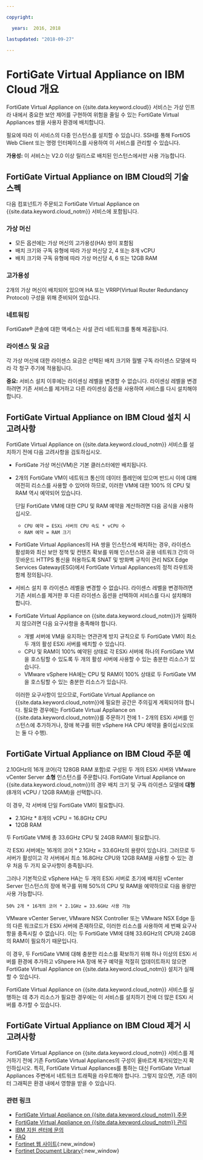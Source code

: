 ```yaml
---

copyright:

  years:  2016, 2018

lastupdated: "2018-09-27"

---
```


# FortiGate Virtual Appliance on IBM Cloud 개요

FortiGate Virtual Appliance on {{site.data.keyword.cloud}} 서비스는 가상 인프라 내에서 중요한 보안 제어를 구현하여 위험을 줄일 수 있는 FortiGate Virtual Appliances 쌍을 사용자 환경에 배치합니다.

필요에 따라 이 서비스의 다중 인스턴스를 설치할 수 있습니다. SSH를 통해 FortiOS Web Client 또는 명령 인터페이스를 사용하여 이 서비스를 관리할 수 있습니다.

**가용성:** 이 서비스는 V2.0 이상 릴리스로 배치된 인스턴스에서만 사용 가능합니다.

## FortiGate Virtual Appliance on IBM Cloud의 기술 스펙

다음 컴포넌트가 주문되고 FortiGate Virtual Appliance on {{site.data.keyword.cloud_notm}} 서비스에 포함됩니다.

### 가상 머신

* 모든 옵션에는 가상 머신의 고가용성(HA) 쌍이 포함됨
* 배치 크기와 구독 유형에 따라 가상 머신당 2, 4 또는 8개 vCPU
* 배치 크기와 구독 유형에 따라 가상 머신당 4, 6 또는 12GB RAM

### 고가용성

2개의 가상 머신이 배치되어 있으며 HA 또는 VRRP(Virtual Router Redundancy Protocol) 구성을 위해 준비되어 있습니다.

### 네트워킹

FortiGate® 콘솔에 대한 액세스는 사설 관리 네트워크를 통해 제공됩니다.

### 라이센스 및 요금

각 가상 머신에 대한 라이센스 요금은 선택된 배치 크기와 월별 구독 라이센스 모델에 따라 각 청구 주기에 적용됩니다.

**중요:** 서비스 설치 이후에는 라이센싱 레벨을 변경할 수 없습니다. 라이센싱 레벨을 변경하려면 기존 서비스를 제거하고 다른 라이센싱 옵션을 사용하여 서비스를 다시 설치해야 합니다.

## FortiGate Virtual Appliance on IBM Cloud 설치 시 고려사항

FortiGate Virtual Appliance on {{site.data.keyword.cloud_notm}} 서비스를 설치하기 전에 다음 고려사항을 검토하십시오.
* FortiGate 가상 머신(VM)은 기본 클러스터에만 배치됩니다.
* 2개의 FortiGate VM이 네트워크 통신의 데이터 플레인에 있으며 반드시 이에 대해 여전히 리소스를 사용할 수 있어야 하므로, 이러한 VM에 대한 100% 의 CPU 및 RAM 역시 예약되어 있습니다.

  단일 FortiGate VM에 대한 CPU 및 RAM 예약을 계산하려면 다음 공식을 사용하십시오.
   * `CPU 예약 = ESXi 서버의 CPU 속도 * vCPU 수`
   * `RAM 예약 = RAM 크기`
* FortiGate Virtual Appliances의 HA 쌍을 인스턴스에 배치하는 경우, 라이센스 활성화와 최신 보안 정책 및 컨텐츠 확보를 위해 인스턴스와 공용 네트워크 간의 아웃바운드 HTTPS 통신을 허용하도록 SNAT 및 방화벽 규칙이 관리 NSX Edge Services Gateway(ESG)에서 FortiGate Virtual Appliances의 정적 라우트와 함께 정의됩니다.
* 서비스 설치 후 라이센스 레벨을 변경할 수 없습니다. 라이센스 레벨을 변경하려면 기존 서비스를 제거한 후 다른 라이센스 옵션을 선택하여 서비스를 다시 설치해야 합니다.
* FortiGate Virtual Appliance on {{site.data.keyword.cloud_notm}}가 실패하지 않으려면 다음 요구사항을 충족해야 합니다.
   * 개별 서버에 VM을 유지하는 연관관계 방지 규칙으로 두 FortiGate VM이 최소 두 개의 활성 ESXi 서버를 배치할 수 있습니다.
   * CPU 및 RAM이 100% 예약된 상태로 각 ESXi 서버에 하나의 FortiGate VM을 호스팅할 수 있도록 두 개의 활성 서버에 사용할 수 있는 충분한 리소스가 있습니다.
   * VMware vSphere HA에는 CPU 및 RAM이 100% 상태로 두 FortiGate VM을 호스팅할 수 있는 충분한 리소스가 있습니다.

  이러한 요구사항이 있으므로, FortiGate Virtual Appliance on {{site.data.keyword.cloud_notm}}에 필요한 공간은 주의깊게 계획되어야 합니다. 필요한 경우에는 FortiGate Virtual Appliance on {{site.data.keyword.cloud_notm}}를 주문하기 전에 1 - 2개의 ESXi 서버를 인스턴스에 추가하거나, 장애 복구를 위한 vSphere HA CPU 예약을 줄이십시오(또는 둘 다 수행).

## FortiGate Virtual Appliance on IBM Cloud 주문 예

2.10GHz의 16개 코어(각 128GB RAM 포함)로 구성된 두 개의 ESXi 서버와 VMware vCenter Server **소형** 인스턴스를 주문합니다. FortiGate Virtual Appliance on {{site.data.keyword.cloud_notm}}의 경우 배치 크기 및 구독 라이센스 모델에 **대형**(8개의 vCPU / 12GB RAM)을 선택합니다.

이 경우, 각 서버에 단일 FortiGate VM이 필요합니다.
* 2.1GHz * 8개의 vCPU = 16.8GHz CPU
* 12GB RAM

두 FortiGate VM에 총 33.6GHz CPU 및 24GB RAM이 필요합니다.

각 ESXi 서버에는 16개의 코어 * 2.1GHz = 33.6GHz의 용량이 있습니다. 그러므로 두 서버가 활성이고 각 서버에서 최소 16.8GHz CPU와 12GB RAM을 사용할 수 있는 경우 처음 두 가지 요구사항이 충족됩니다.

그러나 기본적으로 vSphere HA는 두 개의 ESXi 서버로 초기에 배치된 vCenter Server 인스턴스의 장애 복구를 위해 50%의 CPU 및 RAM을 예약하므로 다음 용량만 사용 가능합니다.

`50% 2개 * 16개의 코어 * 2.1GHz = 33.6GHz 사용 가능`

VMware vCenter Server, VMware NSX Controller 또는 VMware NSX Edge 등의 다른 워크로드가 ESXi 서버에 존재하므로, 이러한 리소스를 사용하여 세 번째 요구사항을 충족시킬 수 없습니다. 이는 두 FortiGate VM에 대해 33.6GHz의 CPU와 24GB의 RAM이 필요하기 때문입니다.

이 경우, 두 FortiGate VM에 대해 충분한 리소스를 확보하기 위해 하나 이상의 ESXi 서버를 환경에 추가하고 vShpere HA 장애 복구 예약을 적절히 업데이트하지 않으면 FortiGate Virtual Appliance on {{site.data.keyword.cloud_notm}} 설치가 실패할 수 있습니다.

FortiGate Virtual Appliance on {{site.data.keyword.cloud_notm}} 서비스를 실행하는 데 추가 리소스가 필요한 경우에는 이 서비스를 설치하기 전에 더 많은 ESXi 서버를 추가할 수 있습니다.

## FortiGate Virtual Appliance on IBM Cloud 제거 시 고려사항

FortiGate Virtual Appliance on {{site.data.keyword.cloud_notm}} 서비스를 제거하기 전에 기존 FortiGate Virtual Appliances의 구성이 올바르게 제거되었는지 확인하십시오. 특히, FortiGate Virtual Appliances를 통하는 대신 FortiGate Virtual Appliances 주변에서 네트워크 트래픽을 라우트해야 합니다. 그렇지 않으면, 기존 데이터 그래픽은 환경 내에서 영향을 받을 수 있습니다.

### 관련 링크

* [FortiGate Virtual Appliance on {{site.data.keyword.cloud_notm}} 주문](fortinetvm_ordering.html)
* [FortiGate Virtual Appliance on {{site.data.keyword.cloud_notm}} 관리](managingfortinetvm.html)
* [IBM 지원 센터에 문의](../vmonic/trbl_support.html)
* [FAQ](../vmonic/faq.html)
* [Fortinet 웹 사이트](https://www.fortinet.com/){:new_window}
* [Fortinet Document Library](http://docs.fortinet.com/fortigate/admin-guides){:new_window}
